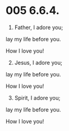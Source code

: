 # 005 6.6.4.

1.  Father, I adore you;

lay my life before you.

How I love you!

2.  Jesus, I adore you;

lay my life before you.

How I love you!

3.  Spirit, I adore you;

lay my life before you.

How I love you!

